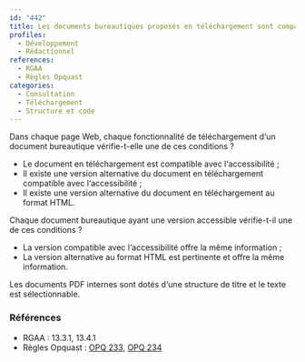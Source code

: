 ```yaml
---
id: "442"
title: Les documents bureautiques proposés en téléchargement sont compatibles avec l‘accessibilité.
profiles:
  - Développement
  - Rédactionnel
references:
  - RGAA
  - Règles Opquast
categories:
  - Consultation
  - Téléchargement
  - Structure et code
---
```


Dans chaque page Web, chaque fonctionnalité de téléchargement d‘un document bureautique vérifie-t-elle une de ces conditions ?
* Le document en téléchargement est compatible avec l‘accessibilité ;
* Il existe une version alternative du document en téléchargement compatible avec l‘accessibilité ;
* Il existe une version alternative du document en téléchargement au format HTML.

Chaque document bureautique ayant une version accessible vérifie-t-il une de ces conditions ?
* La version compatible avec l‘accessibilité offre la même information ;
* La version alternative au format HTML est pertinente et offre la même information.

Les documents PDF internes sont dotés d‘une structure de titre et le texte est sélectionnable.

### Références

*   RGAA : 13.3.1, 13.4.1
*   Règles Opquast : [OPQ 233](https://checklists.opquast.com/fr/assurance-qualite-web/le-texte-des-documents-pdf-internes-est-selectionnable), [OPQ 234](https://checklists.opquast.com/fr/assurance-qualite-web/les-documents-pdf-internes-sont-dotes-dune-structure-de-titres)
